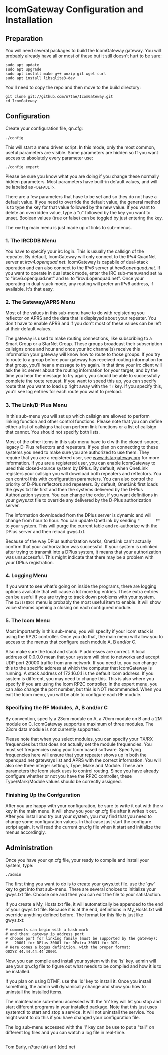 # IcomGateway Configuration and Installation

## Preparation

You will need several packages to build the IcomGateway gateway. You will probably already have all or most of these but it still doesn't hurt to be sure:

```
sudo apt update
sudo apt upgrade
sudo apt install make g++ unzip git wget curl
sudo apt install libsqlite3-dev

```
You'll need to copy the repo and then move to the build directory:

```
git clone git://github.com/n7tae/IcomGateway.git
cd IcomGateway
```

## Configuration




Create your configuration file, qn.cfg:

```
./config
```

This will start a menu driven script. In this mode, only the most common, useful parameters are visible. Some parameters are hidden so ff you want access to absolutely every parameter use:

```
./config expert
```

Please be sure you know what you are doing if you change these normally hidden parameters. Most parameters have built-in default values, and will be labeled as `<DEFAULT>`.

There are a few parameters that have to be set and so they do not have a default value. If you need to override the default value, the general method is to type the key for that value followed by the new value. If you want to delete an overridden value, type a "u" followed by the key you want to unset. Boolean values (true or false) can be toggled by just entering the key.

The `config` main menu is just made up of links to sub-menus.

### 1. The IRCDDB Menu

You have to specify your irc login. This is usually the callsign of the repeater. By default, IcomGateway will only connect to the IPv4 QuadNet server at *ircv4.openquad.net*. IcomGateway is capabile of dual-stack operation and can also connect to the IPv6 server at *ircv6.openquad.net*. If you want to operate in dual stack mode, enter the IRC sub-menuvand set `ha` to "ircv6.openquad.net" and `hb` to "ircv4.openquad.net". Once your operating in dual-stack mode, any routing will prefer an IPv6 address, if available. It's that easy.

### 2. The Gateway/APRS Menu

Most of the values in this sub-menu have to do with registering you reflector on APRS and the data that is displayed about your repeater. You don't have to enable APRS and if you don't most of these values can be left at their default values.

The gateway is used to make routing connections, like subscribing to a Smart Group or a StarNet Group. These groups broadcast their subscription callsigns once and hour and once your irc channel(s) receive this information your gateway will know how to route to those groups. If you try to route to a group before your gateway has received routing information for that group, you'll hear a message to try again. In that time your irc client will ask the irc server about the routing information for your target, and by the time you hear the message to try again, you should be able to successfully complete the route request. If you want to speed this up, you can specify route that you want to load up right away with the `fr` key. If you specify this, you'll see log entries for each route you want to preload.

### 3. The Link/D-Plus Menu

In this sub-menu you will set up which callsign are allowed to perform linking function and other control functions. Please note that you can define either a list of callsigns that can perform link functions or a list of callsign that cannot. You should not specify both lists.

Most of the other items in this sub-menu have to d with the closed-source, legacy D-Plus reflectors and repeaters. If you plan on connecting to these systems you need to make sure you are authorized to use them. They require that you are a registered user, see www.dstargateway.org for more information. If you are a registered user, you can enable IcomGateway to used this closed-source system by DPlus. By default, when QnetLink registers your callsign you will download both repeaters and reflectors. You can control this with configuration parameters. You can also control the priority of D-Plus reflectors and repeaters. By default, QnetLink first loads the gwys.txt file first and then the systems delivered by the D-Plus Authorization system. You can change the order, if you want definitions in your gwys.txt file to override any delivered by the D-Plus authorization server.

The information downloaded from the DPlus server is dynamic and will change from hour to hour. You can update QnetLink by sending `"       F"` to your system. This will purge the current table and re-authorize with the DPlus server and then reload gwys.txt.

Because of the way DPlus authorization works, QnetLink can't actually confirm that your authorization was successful. If your system is unlinked after trying to transmit into a DPlus system, it means that your authorization was unsuccessful. This might indicate that there may be a problem with your DPlus registration.

### 4. Logging Menu

If you want to see what's going on inside the programs, there are logging options available that will cause a lot more log entries. These extra entries can be useful if you are trying to track down problems with your system. The `Call(QSO)` menu is probably the most useful item to enable. It will show voice streams opening a closing on each configured module.

### 5. The Icom Menu

Most importantly in this sub-menu, you will specify if your Icom stack is using the RP2C controller. Once you do that, the main menu will allow you to access to the menus that configure each module A, B and/or C.

Also make sure the local and stack IP addresses are correct. A local address of 0.0.0.0 mean that your system will bind to networks and accept UDP port 20000 traffic from any network. If you need to, you can change this to the specific address at which the computer that IcomGateway is running. A stack address of 172.16.0.1 is the default Icom address. If you system is different, you may need to change this. This is also where you specify if you are using the Icom RP2C controller. In the expert menu, you can also change the port number, but this is NOT recommended. When you exit the Icom menu, you will be able to configure each RF module.

### Specifying the RF Modules, A, B and/or C

By convention, specify a 23cm module on A, a 70cm module on B and a 2M module on C. IcomGateway supports a maximum of three modules. The 23cm data module is not currently supported.

Please note that when you select modules, you can specify your TX/RX frequencies but that does not actually set the module frequencies. You must set frequencies using your Icom based software. Specifying frequencies here will ensure that your repeater shows up in both the openquad.net gateways list and APRS with the correct information. You will also see three integer settings, Type, Make and Module. These are parameters the Icom stack uses to control routing. Since you have already configure whether or not you have the RP2C controller, these Type/Mark/Module values should be correctly assigned.

### Finishing Up the Confguration

After you are happy with your configuration, be sure to write it out with the `w` key in the main menu. It will show you your qn.cfg file after it writes it out. After you install and try out your system, you may find that you need to change some configuration values. In that case just start the configure script again. It will read the current qn.cfg file when it start and initialize the menus accordingly.

## Administration

Once you have your qn.cfg file, your ready to compile and install your system, type:

```
./admin
```

The first thing you want to do is to create your gwys.txt file. use the 'gw' key to get into that sub-menu. There are several choices to initialize your gwys.txt file. Choose one and then you can edit the file to your satisfaction.

If you create a My_Hosts.txt file, it will automatically be appended to the end of your gwys.txt file. Because it is at the end, definitions in My_Hosts.txt will override anything defined before. The format for this file is just like gwys.txt:

```
# comments can begin with a hash mark
# and then: gateway ip_address port
# choose port for linking family (must be supported by the gateway):
#   20001 for DPlus 30001 for DExtra 30051 for DCS.
# Here comes a bogus definition, with the proper format:
Q0XYZ 44.44.44.44 20001
```

Now, you can compile and install your system with the 'is' key. admin will use your qn.cfg file to figure out what needs to be compiled and how it is to be installed.

If you plan on using DTMF, use the 'id' key to install it. Once you install something, the admin will dynamically change and show you how to uninstall the installed items.

The maintenance sub-menu accessed with the 'm' key will let you stop and start different programs in your installed package. Note that this just uses systemctl to start and stop a service. It will not uninstall the service. You might want to do this if you have changed your configuration file.

The log sub-menu accessed with the 'l' key can be use to put a "tail" on different log files and you can watch a log file in real-time.

##

Tom Early, n7tae (at) arrl (dot) net
